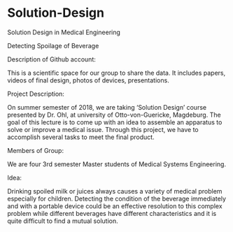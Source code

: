 # Solution-Design
Solution Design in Medical Engineering

Detecting Spoilage of Beverage

Description of Github account:

This is a scientific space for our group to share the data.
It includes papers, videos of final design, photos of devices, presentations.

Project Description:

On summer semester of 2018, we are taking ‘Solution Design’ course presented by Dr. Ohl, at university of Otto-von-Guericke, Magdeburg. The goal of this lecture is to come up with an idea to assemble an apparatus to solve or improve a medical issue. Through this project, we have to accomplish several tasks to meet the final product.

Members of Group:

We are four 3rd semester Master students of Medical Systems Engineering. 

Idea:

Drinking spoiled milk or juices always causes a variety of medical problem especially for children. Detecting the condition of the beverage immediately and with a portable device could be an effective resolution to this complex problem while different beverages have different characteristics and it is quite difficult to find a mutual solution.  

 
